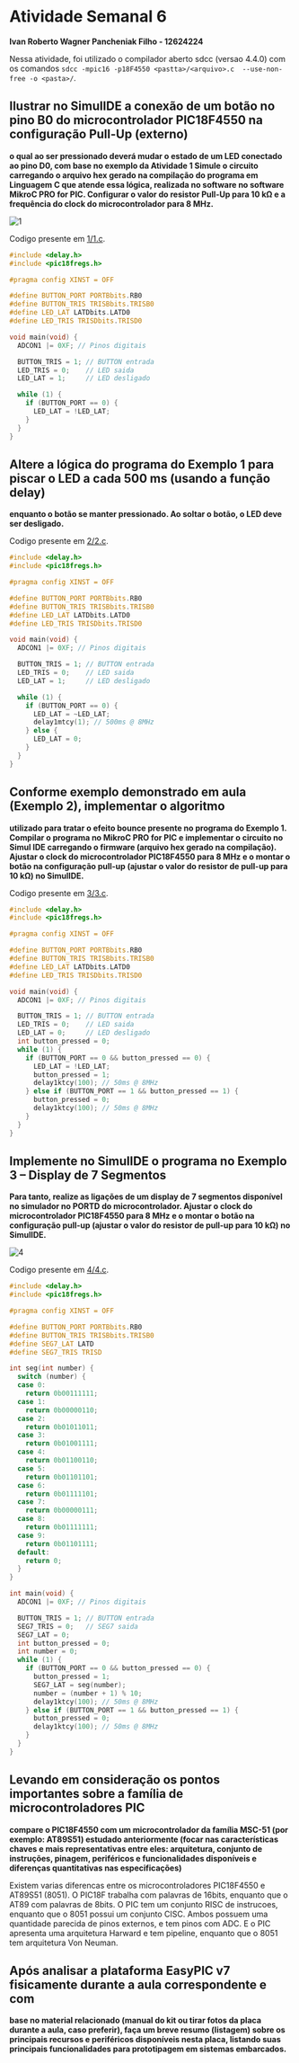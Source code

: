 # Atividade Semanal 6

**Ivan Roberto Wagner Pancheniak Filho - 12624224**

Nessa atividade, foi utilizado o compilador aberto sdcc (versao 4.4.0) com os comandos
`sdcc -mpic16 -p18F4550 <pastta>/<arquivo>.c  --use-non-free -o <pasta>/`.

## Ilustrar no SimulIDE a conexão de um botão no pino B0 do microcontrolador PIC18F4550 na configuração Pull-Up (externo)

**o qual ao ser pressionado deverá mudar o estado de um
LED conectado ao pino D0, com base no exemplo da Atividade 1 Simule o circuito
carregando o arquivo hex gerado na compilação do programa em Linguagem C que
atende essa lógica, realizada no software no software MikroC PRO for PIC. Configurar
o valor do resistor Pull-Up para 10 kΩ e a frequência do clock do microcontrolador para
8 MHz.**

![1](1.png)

Codigo presente em [1/1.c](1/1.c).
```C
#include <delay.h>
#include <pic18fregs.h>

#pragma config XINST = OFF

#define BUTTON_PORT PORTBbits.RB0
#define BUTTON_TRIS TRISBbits.TRISB0
#define LED_LAT LATDbits.LATD0
#define LED_TRIS TRISDbits.TRISD0

void main(void) {
  ADCON1 |= 0XF; // Pinos digitais

  BUTTON_TRIS = 1; // BUTTON entrada
  LED_TRIS = 0;    // LED saida
  LED_LAT = 1;     // LED desligado

  while (1) {
    if (BUTTON_PORT == 0) {
      LED_LAT = !LED_LAT;
    }
  }
}
```

## Altere a lógica do programa do Exemplo 1 para piscar o LED a cada 500 ms (usando a função delay)

**enquanto o botão se manter pressionado. Ao soltar o botão, o LED deve
ser desligado.**

Codigo presente em [2/2.c](2/2.c).
```C
#include <delay.h>
#include <pic18fregs.h>

#pragma config XINST = OFF

#define BUTTON_PORT PORTBbits.RB0
#define BUTTON_TRIS TRISBbits.TRISB0
#define LED_LAT LATDbits.LATD0
#define LED_TRIS TRISDbits.TRISD0

void main(void) {
  ADCON1 |= 0XF; // Pinos digitais

  BUTTON_TRIS = 1; // BUTTON entrada
  LED_TRIS = 0;    // LED saida
  LED_LAT = 1;     // LED desligado

  while (1) {
    if (BUTTON_PORT == 0) {
      LED_LAT = ~LED_LAT;
      delay1mtcy(1); // 500ms @ 8MHz
    } else {
      LED_LAT = 0;
    }
  }
}
```

## Conforme exemplo demonstrado em aula (Exemplo 2), implementar o algoritmo

**utilizado para tratar o efeito bounce presente no programa do Exemplo 1. Compilar o
programa no MikroC PRO for PIC e implementar o circuito no Simul IDE carregando o
firmware (arquivo hex gerado na compilação). Ajustar o clock do microcontrolador
PIC18F4550 para 8 MHz e o montar o botão na configuração pull-up (ajustar o valor do
resistor de pull-up para 10 kΩ) no SimulIDE.**

Codigo presente em [3/3.c](3/3.c).
```C 
#include <delay.h>
#include <pic18fregs.h>

#pragma config XINST = OFF

#define BUTTON_PORT PORTBbits.RB0
#define BUTTON_TRIS TRISBbits.TRISB0
#define LED_LAT LATDbits.LATD0
#define LED_TRIS TRISDbits.TRISD0

void main(void) {
  ADCON1 |= 0XF; // Pinos digitais

  BUTTON_TRIS = 1; // BUTTON entrada
  LED_TRIS = 0;    // LED saida
  LED_LAT = 0;     // LED desligado
  int button_pressed = 0;
  while (1) {
    if (BUTTON_PORT == 0 && button_pressed == 0) {
      LED_LAT = !LED_LAT;
      button_pressed = 1;
      delay1ktcy(100); // 50ms @ 8MHz
    } else if (BUTTON_PORT == 1 && button_pressed == 1) {
      button_pressed = 0;
      delay1ktcy(100); // 50ms @ 8MHz
    }
  }
}
```

## Implemente no SimulIDE o programa no Exemplo 3 – Display de 7 Segmentos

**Para tanto, realize as ligações de um display de 7 segmentos disponível no simulador no
PORTD do microcontrolador. Ajustar o clock do microcontrolador PIC18F4550 para 8
MHz e o montar o botão na configuração pull-up (ajustar o valor do resistor de pull-up
para 10 kΩ) no SimulIDE.**


![4](4.png)

Codigo presente em [4/4.c](4/4.c).
```C
#include <delay.h>
#include <pic18fregs.h>

#pragma config XINST = OFF

#define BUTTON_PORT PORTBbits.RB0
#define BUTTON_TRIS TRISBbits.TRISB0
#define SEG7_LAT LATD
#define SEG7_TRIS TRISD

int seg(int number) {
  switch (number) {
  case 0:
    return 0b00111111;
  case 1:
    return 0b00000110;
  case 2:
    return 0b01011011;
  case 3:
    return 0b01001111;
  case 4:
    return 0b01100110;
  case 5:
    return 0b01101101;
  case 6:
    return 0b01111101;
  case 7:
    return 0b00000111;
  case 8:
    return 0b01111111;
  case 9:
    return 0b01101111;
  default:
    return 0;
  }
}

int main(void) {
  ADCON1 |= 0XF; // Pinos digitais

  BUTTON_TRIS = 1; // BUTTON entrada
  SEG7_TRIS = 0;   // SEG7 saida
  SEG7_LAT = 0;
  int button_pressed = 0;
  int number = 0;
  while (1) {
    if (BUTTON_PORT == 0 && button_pressed == 0) {
      button_pressed = 1;
      SEG7_LAT = seg(number);
      number = (number + 1) % 10;
      delay1ktcy(100); // 50ms @ 8MHz
    } else if (BUTTON_PORT == 1 && button_pressed == 1) {
      button_pressed = 0;
      delay1ktcy(100); // 50ms @ 8MHz
    }
  }
}
```

## Levando em consideração os pontos importantes sobre a família de microcontroladores PIC

**compare o PIC18F4550 com um microcontrolador da família MSC-51 (por
exemplo: AT89S51) estudado anteriormente (focar nas características chaves e mais
representativas entre eles: arquitetura, conjunto de instruções, pinagem, periféricos e
funcionalidades disponíveis e diferenças quantitativas nas especificações)**

Existem varias diferencas entre os microcontroladores PIC18F4550 e AT89S51 (8051). O PIC18F trabalha com palavras de 16bits,
enquanto que o AT89 com palavras de 8bits. O PIC tem um conjunto RISC de instrucoes, enquanto que o 8051 possui um conjunto CISC.
Ambos possuem uma quantidade parecida de pinos externos, e tem pinos com ADC.
E o PIC apresenta uma arquitetura Harward e tem pipeline, enquanto que o 8051 tem arquitetura Von Neuman.

## Após analisar a plataforma EasyPIC v7 fisicamente durante a aula correspondente e com

**base no material relacionado (manual do kit ou tirar fotos da placa durante a aula, caso
preferir), faça um breve resumo (listagem) sobre os principais recursos e periféricos
disponíveis nesta placa, listando suas principais funcionalidades para prototipagem em
sistemas embarcados.**



